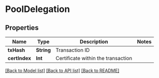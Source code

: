 # PoolDelegation

## Properties
Name | Type | Description | Notes
------------ | ------------- | ------------- | -------------
**txHash** | **String** | Transaction ID | 
**certIndex** | **Int** | Certificate within the transaction | 

[[Back to Model list]](../README.md#documentation-for-models) [[Back to API list]](../README.md#documentation-for-api-endpoints) [[Back to README]](../README.md)


